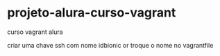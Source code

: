 # projeto-alura-curso-vagrant
curso vagrant alura

criar uma chave ssh com nome idbionic or troque o nome no vagrantfile
